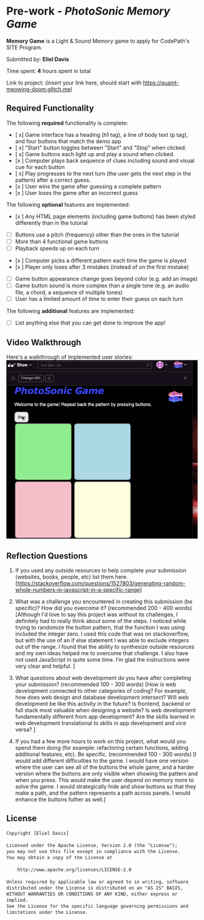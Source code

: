 # Pre-work - *PhotoSonic Memory Game*

**Memory Game** is a Light & Sound Memory game to apply for CodePath's SITE Program. 

Submitted by: **Eliel Davis**

Time spent: **4** hours spent in total

Link to project: (insert your link here, should start with https://quaint-meowing-doom.glitch.me)

## Required Functionality

The following **required** functionality is complete:

* [ x] Game interface has a heading (h1 tag), a line of body text (p tag), and four buttons that match the demo app
* [ x] "Start" button toggles between "Start" and "Stop" when clicked. 
* [ x] Game buttons each light up and play a sound when clicked. 
* [x ] Computer plays back sequence of clues including sound and visual cue for each button
* [ x] Play progresses to the next turn (the user gets the next step in the pattern) after a correct guess. 
* [x ] User wins the game after guessing a complete pattern
* [x ] User loses the game after an incorrect guess

The following **optional** features are implemented:

* [x ] Any HTML page elements (including game buttons) has been styled differently than in the tutorial
* [ ] Buttons use a pitch (frequency) other than the ones in the tutorial
* [ ] More than 4 functional game buttons
* [ ] Playback speeds up on each turn
* [x ] Computer picks a different pattern each time the game is played
* [x ] Player only loses after 3 mistakes (instead of on the first mistake)
* [ ] Game button appearance change goes beyond color (e.g. add an image)
* [ ] Game button sound is more complex than a single tone (e.g. an audio file, a chord, a sequence of multiple tones)
* [ ] User has a limited amount of time to enter their guess on each turn

The following **additional** features are implemented:

- [ ] List anything else that you can get done to improve the app!

## Video Walkthrough

Here's a walkthrough of implemented user stories:
![](https://github.com/Emperor-Eliel/preWorkCodePath/blob/main/PhotoSonicGameWalkthrough.gif)


## Reflection Questions
1. If you used any outside resources to help complete your submission (websites, books, people, etc) list them here. 
[https://stackoverflow.com/questions/1527803/generating-random-whole-numbers-in-javascript-in-a-specific-range]

2. What was a challenge you encountered in creating this submission (be specific)? How did you overcome it? (recommended 200 - 400 words) 
[Although I'd love to say this project was without its challenges, I definitely had to really think about some of the steps.  I noticed while trying to randomize the button pattern, that the function I was using included the integer zero.  I used this code that was on stackoverflow, but with the use of an if else statement I was able to exclude integers out of the range.  I found that the ability to synthesize outside resources and my own ideas helped me to overcome that challenge.  I also have not used JavaScript  in quite some time.  I’m glad the instructions were very clear and helpful. ]

3. What questions about web development do you have after completing your submission? (recommended 100 - 300 words) 
[How is web development connected to other categories of coding?  For example, how does web design and database development intersect? Will web development be like this activity in the future?  Is frontend, backend or full stack most valuable when designing a website?  Is web development fundamentally different from app development?  Are the skills learned in web development translational to skills in app development and vice versa? ]

4. If you had a few more hours to work on this project, what would you spend them doing (for example: refactoring certain functions, adding additional features, etc). Be specific. (recommended 100 - 300 words) 
[I would add different difficulties to the game.  I would have one version where the user can see all of the buttons the whole game, and a harder version where the buttons are only visible when showing the pattern and when you press.  This would make the user depend on memory more to solve the game.  I would strategically hide and show buttons so that they make a path, and the pattern represents a path across panels.  I would enhance the buttons futher as well.]



## License

    Copyright [Eliel Davis]

    Licensed under the Apache License, Version 2.0 (the "License");
    you may not use this file except in compliance with the License.
    You may obtain a copy of the License at

        http://www.apache.org/licenses/LICENSE-2.0

    Unless required by applicable law or agreed to in writing, software
    distributed under the License is distributed on an "AS IS" BASIS,
    WITHOUT WARRANTIES OR CONDITIONS OF ANY KIND, either express or implied.
    See the License for the specific language governing permissions and
    limitations under the License.
